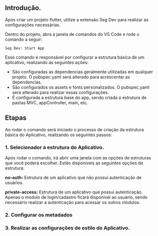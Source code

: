 


## Introdução. 

Após criar um projeto flutter, utilize a extensão Seg Dev para realizar as configurações necessárias. 

Dentro do projeto, abra a janela de comandos do VS Code e rode o comando a seguir: 

```
Seg Dev: Start App
```

Esse comando é responsável por configurar a estrutura básica de um aplicativo, realizando as seguintes ações: 

- São configuradas as dependencias geralmente utilizadas em qualquer projeto. O pubspec.yaml será alterado para acrescentar as dependencias. 
- São configurados os assets e fonts personalizados. O pubspec.yaml será alterado para realizar essas configurações. 
- É configurada a estrutura base do app, sendo criada a estrutura de pastas MVC, appController, main, etc. 

## Etapas
Ao rodar o comando será iniciado o processo de criação da estrutura básica do Aplicativo, realizando os seguintes passos: 

### 1. Selecionador a estrutura do Aplicativo. 

Após rodar o comando, irà abrir uma janela com as opções de estruturas que você poderá escolher. 
Estão disponiveis as seguintes opções de estrutura: 

**no-auth:** Estrutura de um aplicativo que não possui autenticação de usuários.  <br/>

**private-access:** Estrutura de um aplicativo que possui autenticação. Apenas o modulo de login/cadastro ficará disponivel ao usuário, sendo necessário realizar a autenticação para acessar os outros modulos.



### 2. Configurar os metadados 


### 3. Realizar as configurações de estilo do Aplicativo. 


